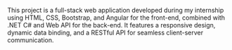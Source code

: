 This project is a full-stack web application developed during my internship using HTML, CSS, Bootstrap, and Angular for the front-end, combined with .NET C# and Web API for the back-end. It features a responsive design, dynamic data binding, and a RESTful API for seamless client-server communication.
